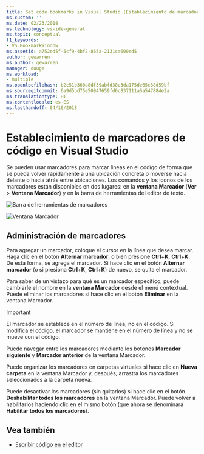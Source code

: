 ```yaml
---
title: Set code bookmarks in Visual Studio (Establecimiento de marcadores de código en Visual Studio) | Microsoft Docs
ms.custom: ''
ms.date: 02/23/2018
ms.technology: vs-ide-general
ms.topic: conceptual
f1_keywords:
- VS.BookmarkWindow
ms.assetid: a752ed5f-5cf9-4bf2-865a-2131ca600ed5
author: gewarren
ms.author: gewarren
manager: douge
ms.workload:
- multiple
ms.openlocfilehash: b2c51b360a8df39abfd38e3da175de65c38d59bf
ms.sourcegitcommit: 6a9d5bd75e50947659fd6c837111a6a547884e2a
ms.translationtype: HT
ms.contentlocale: es-ES
ms.lasthandoff: 04/16/2018
---
```

# <a name="set-bookmarks-in-code"></a>Establecimiento de marcadores de código en Visual Studio

Se pueden usar marcadores para marcar líneas en el código de forma que se pueda volver rápidamente a una ubicación concreta o moverse hacia delante o hacia atrás entre ubicaciones. Los comandos y los iconos de los marcadores están disponibles en dos lugares: en la **ventana Marcador** (**Ver** > **Ventana Marcador**) y en la barra de herramientas del editor de texto.

![Barra de herramientas de marcadores](media/bookmark-toolbar.png)

![Ventana Marcador](media/bookmark-window.png)

## <a name="manage-bookmarks"></a>Administración de marcadores

Para agregar un marcador, coloque el cursor en la línea que desea marcar. Haga clic en el botón **Alternar marcador**, o bien presione **Ctrl**+**K**, **Ctrl**+**K**. De esta forma, se agrega el marcador. Si hace clic en el botón **Alternar marcador** (o si presiona **Ctrl**+**K**, **Ctrl**+**K**) de nuevo, se quita el marcador.

Para saber de un vistazo para qué es un marcador específico, puede cambiarle el nombre en la **ventana Marcador** desde el menú contextual. Puede eliminar los marcadores si hace clic en el botón **Eliminar** en la ventana Marcador.

> [!IMPORTANT]
> El marcador se establece en el número de línea, no en el código. Si modifica el código, el marcador se mantiene en el número de línea y no se mueve con el código.

Puede navegar entre los marcadores mediante los botones **Marcador siguiente** y **Marcador anterior** de la ventana Marcador.

Puede organizar los marcadores en carpetas virtuales si hace clic en **Nueva carpeta** en la ventana Marcador y, después, arrastra los marcadores seleccionados a la carpeta nueva.

Puede desactivar los marcadores (sin quitarlos) si hace clic en el botón **Deshabilitar todos los marcadores** en la ventana Marcador. Puede volver a habilitarlos haciendo clic en el mismo botón (que ahora se denominará **Habilitar todos los marcadores**).

## <a name="see-also"></a>Vea también

- [Escribir código en el editor](../ide/writing-code-in-the-code-and-text-editor.md)